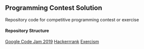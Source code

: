 ## Programming Contest Solution
Repository code for competitive programming contest or exercise

#### Repository Structure
[Google Code Jam 2019](https://codingcompetitions.withgoogle.com/codejam/archive/2019)
[Hackerrrank](https://www.hackerrank.com)
[Exercism](https://exercism.io/)